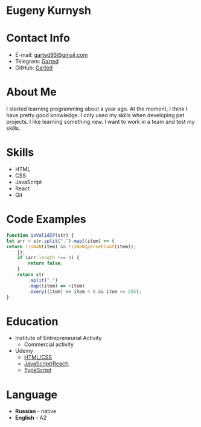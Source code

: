  # Eugeny Kurnysh
# Contact Info
 * E-mail: garted93@gmail.com
 * Telegram: [Garted](https://t.me/Gartedy)
 * GitHub: [Garted](https://github.com/Garted)
# About Me
 I started learning programming about a year ago. At the moment, I think I have pretty good knowledge. I only used my skills when developing pet projects. I like learning something new. I want to work in a team and test my skills.
# Skills
  * HTML
  * CSS
  * JavaScript
  * React
  * Git
# Code Examples

```javascript
function isValidIP(str) {
let arr = str.split(".").map((item) => {
return !isNaN(item) && !isNaN(parseFloat(item));
    });
    if (arr.length !== 4) {
        return false;
    }
    return str
        .split(".")
        .map((item) => +item)
        .every((item) => item > 0 && item <= 255);
}
```
 # Education 
 * Institute of Entrepreneurial Activity
   - Сommercial activity
* Udemy
  - [HTML/CSS](https://www.udemy.com/course/webdeveloper)
  - [JavaScript(React)](https://www.udemy.com/course/javascript_full)
  - [TypeScript](https://www.udemy.com/course/modern_typescript)
 
 # Language 
 * **Russian** - native
 * **English** - A2
